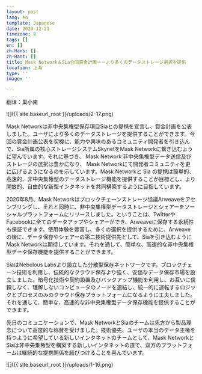 ```yaml
---
layout: post
lang: en
template: Japanese
date: 2020-12-21
timezone: 8
tags: []
en: []
zh-Hans: []
zh-Hant: []
title: Mask Network＆Sia合同賞金計画ーーより多くのデータストレージ選択を提供
location: 上海
type: ''
image: ''

---
```

翻译：巢小南

![]({{ site.baseurl_root }}/uploads/2-17.png)

Mask Networkは非中央集権型保存項目Siaとの提携を宣言し、賞金計画を公表しました。ユーザにより多くのデータストレージを提供することができます。今回の賞金計画公表を契機に、能力や興味のあるコミュニティ開発者を引き込んで、Sia所属の核心ストレージシステムSkynetをMask Networkに繋ぎ込むように望んでいます。それに基づき、 Mask Network 非中央集権型データ送信及びストレージの選択は豊かになり、 Mask Networkにて開発者コミュニティを更に広げるようになるのを示しています。Mask Networkと Sia の提携は簡単的、高速的、非中央集権型のデータストレージ機能を提供することが目標とし、より開放的、自由的な新型インタネットを共同構築するように目指しています。

2020年8月、Mask Networkはブロックチェーンストレージ協議Arweaveをアセンブリングし、それと同時に、非中央集権型データストレージとシェアーをソーシャルプラットフォームにリリースしました。ということは、TwitterやFacebookに全てのデータアップやシェアーができ、Arweaveに保存する永続性も保証できます。使用体験を豊富し、多くの選択を提供するために、Arweaveの後に、データ保存やシェアーの第二技術提供先として、Siaを引き込むようにMask Networkは期待しています。それを通して、簡単な、高速的な非中央集権型データ保存機能を提供することができます。

SiaはNebulous Labsより設立した分散型保存ネットワークです。ブロックチェーン技術を利用し、伝統的なクラウド保存より強く、安価なデータ保存市場を設立しました。暗号化技術や契約設置及びバックアップ機能を利用し、お互いに信頼しなく、理解しないコンピュータのノードを連結し、統一的に運転するロジックとプロセスのみのクラウド保存プラットフォームになるように工夫しました。それを通して、簡単な、高速的な非中央集権型データ保存機能を提供することができます。

先日のコミュニケーションで、Mask NetworkとSiaのチームは先方から製品理念について高度的な称賛を受けました。技術優先、ユーザの本当のデータ主権を持つように希望している新しいインタネットのチームとして、Mask NetworkとSiaは非中央集権型を構築する新しいインタネットの道で、双方のプラットフォームは継続的な提携関係を結びつけることを喜んでいます。

![]({{ site.baseurl_root }}/uploads/1-16.png)